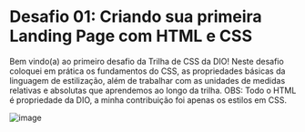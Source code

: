 # Desafio 01: Criando sua primeira Landing Page com HTML e CSS

Bem vindo(a) ao primeiro desafio da Trilha de CSS da DIO! Neste desafio coloquei em prática os fundamentos do CSS,
as propriedades básicas da linguagem de estilização, além de trabalhar com as unidades de medidas relativas e absolutas que aprendemos ao longo da trilha.
OBS: Todo o HTML é propriedade da DIO, a minha contribuição foi apenas os estilos em CSS.

![image](https://user-images.githubusercontent.com/55519539/183538055-6cce606c-7d1d-4d15-a4be-ffeb5b37c956.png)
